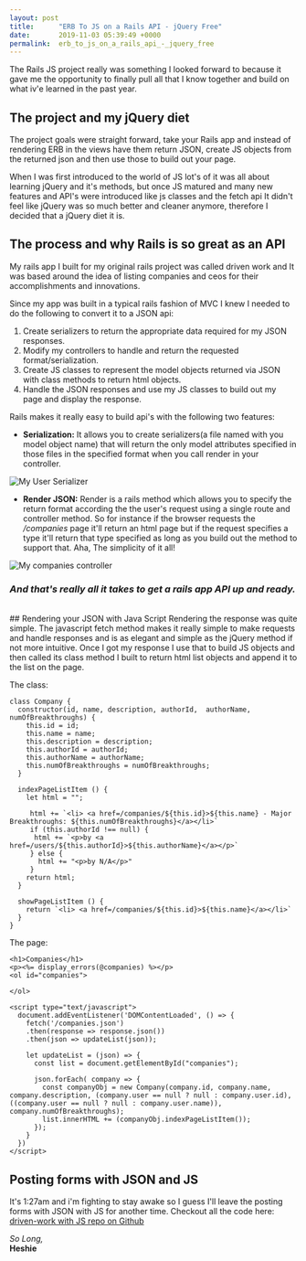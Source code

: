 ```yaml
---
layout: post
title:      "ERB To JS on a Rails API - jQuery Free"
date:       2019-11-03 05:39:49 +0000
permalink:  erb_to_js_on_a_rails_api_-_jquery_free
---
```


The Rails JS project really was something I looked forward to because it gave me the opportunity to finally pull all that I know together and build on what iv'e learned in the past year.

## The project and my jQuery diet
The project goals were straight forward, take your Rails app and instead of rendering ERB in the views have them return JSON, create JS objects from the returned json and then use those to build out your page.

When I was first introduced to the world of JS lot's of it was all about learning jQuery and it's methods, but once JS matured and many new features and API's were introduced like js classes and the fetch api It didn't feel like jQuery was so much better and cleaner anymore, therefore I decided that a jQuery diet it is.


## The process and why Rails is so great as an API
My rails app I built for my original rails project was called driven work and It was based around the idea of listing companies and ceos for their accomplishments and innovations.

Since my app was built in a typical rails fashion of MVC I knew I needed to do the following to convert it to a JSON api:
1. Create serializers to return the appropriate data required for my JSON responses.
2. Modify my controllers to handle and return the requested format/serialization.
3. Create JS classes to represent the model objects returned via JSON with class methods to return html objects.
4. Handle the JSON responses and use my JS classes to build out my page and display the response.

Rails makes it really easy to build api's with the following two features:
* **Serialization:** It allows you to create serializers(a file named with you model object name) that will return the only model attributes specified in those files in the specified format when you call render in your controller.

![My User Serializer](https://i.ibb.co/tCMvNhN/Screen-Shot-2019-11-03-at-12-56-30-AM.png)

* **Render JSON:** Render is a rails method which allows you to specify the return format according the the user's request using a single route and controller method. So for instance if the browser requests the */companies* page it'll return an html page but if the request specifies a type it'll return that type specified as long as you build out the method to support that. Aha, The simplicity of it all!

![My companies controller](https://i.ibb.co/P42Xf0S/Screen-Shot-2019-11-03-at-1-04-51-AM.png)

### *And that's really all it takes to get a rails app API up and ready.*
<br>
## Rendering your JSON with Java Script
Rendering the response was quite simple. The javascript fetch method makes it really simple to make requests and handle responses and is as elegant and simple as the jQuery method if not more intuitive. Once I got my response I use that to build JS objects and then called its class method I built to return html list objects and append it to the list on the page.

The class:
```
class Company {
  constructor(id, name, description, authorId,  authorName, numOfBreakthroughs) {
    this.id = id;
    this.name = name;
    this.description = description;
    this.authorId = authorId;
    this.authorName = authorName;
    this.numOfBreakthroughs = numOfBreakthroughs;
  }

  indexPageListItem () {
    let html = "";

     html += `<li> <a href=/companies/${this.id}>${this.name} - Major Breakthroughs: ${this.numOfBreakthroughs}</a></li>`
     if (this.authorId !== null) {
      html += `<p>by <a href=/users/${this.authorId}>${this.authorName}</a></p>`
     } else {
       html += "<p>by N/A</p>"
     }
    return html;
  }

  showPageListItem () {
    return `<li> <a href=/companies/${this.id}>${this.name}</a></li>`
  }
}
```

The page:
```
<h1>Companies</h1>
<p><%= display_errors(@companies) %></p>
<ol id="companies">

</ol>

<script type="text/javascript">
  document.addEventListener('DOMContentLoaded', () => {
    fetch('/companies.json')
    .then(response => response.json())
    .then(json => updateList(json));

    let updateList = (json) => {
      const list = document.getElementById("companies");

      json.forEach( company => {
        const companyObj = new Company(company.id, company.name, company.description, (company.user == null ? null : company.user.id), ((company.user == null ? null : company.user.name)), company.numOfBreakthroughs);
        list.innerHTML += (companyObj.indexPageListItem());
      });
    }
  })
</script>
```

## Posting forms with JSON and JS
It's 1:27am and i'm fighting to stay awake so I guess I'll leave the posting forms with JSON with JS for another time.
Checkout all the code here: [driven-work with JS repo on Github](https://github.com/anihakutin/driven-work-js)

*So Long,*<br>
**Heshie**
